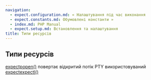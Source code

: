 ```yaml
---
navigation:
  - expect.configuration.md: « Налаштування під час виконання
  - expect.constants.md: Обумовлені константи »
  - index.md: PHP Manual
  - expect.setup.md: Встановлення та налаштування
title: Типи ресурсів
---
```

## Типи ресурсів

[expectpopen()](function.expect-popen.html) повертає відкритий потік PTY використовуваний [expectexpectl()](function.expect-expectl.html)
